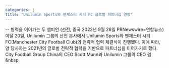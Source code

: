 ```yaml
---
categories: j
title: "Unilumin Sports와 맨체스터 시티 FC 글로벌 파트너십 연장"
---
```

-- 협력을&nbsp;이어가는&nbsp;두&nbsp;챔피언  (선전, 중국 2022년 9월 26일 PRNewswire=연합뉴스) 이달 20일, Unilumin 그룹의 선전 본사에서 Unilumin Sports와 맨체스터 시티 FC(Manchester City Football Club)의 전략적 협력 체결식이 진행됐다. 이에 따라, 양 당사자는 2021년의 글로벌 전략적 협력을 기반으로 파트너십을 이어가기로 했다.  City Football Group China의 CEO Scott Munn과 Unilumin 그룹의 CEO 겸&nbsp